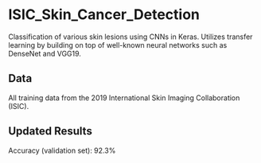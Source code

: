 # ISIC_Skin_Cancer_Detection
Classification of various skin lesions using CNNs in Keras. Utilizes transfer learning by building on top of well-known neural networks such as DenseNet and VGG19.

## Data
All training data from the 2019 International Skin Imaging Collaboration (ISIC). 

## Updated Results
Accuracy (validation set): 92.3% 
